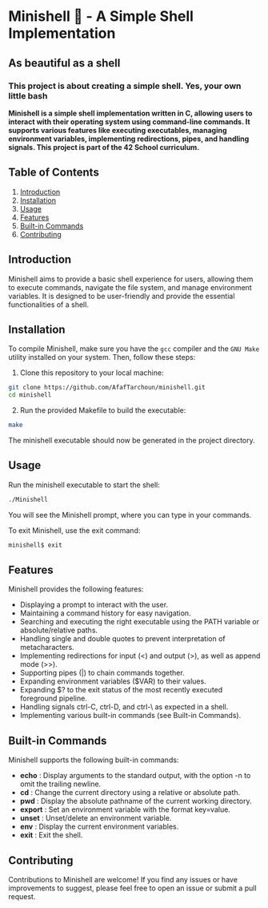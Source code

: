 # Minishell :shell: - A Simple Shell Implementation
## As beautiful as a shell
### This project is about creating a simple shell. Yes, your own little bash
**Minishell is a simple shell implementation written in C, allowing users to interact with their operating system using command-line commands. It supports various features like executing executables, managing environment variables, implementing redirections, pipes, and handling signals. This project is part of the 42 School curriculum.**
## Table of Contents

1. [Introduction](#introduction)
2. [Installation](#installation)
3. [Usage](#usage)
4. [Features](#features)
5. [Built-in Commands](#built-in-commands)
6. [Contributing](#contributing)

## Introduction

Minishell aims to provide a basic shell experience for users, allowing them to execute commands, navigate the file system, and manage environment variables. It is designed to be user-friendly and provide the essential functionalities of a shell.

## Installation

To compile Minishell, make sure you have the `gcc` compiler and the `GNU Make` utility installed on your system. Then, follow these steps:

1. Clone this repository to your local machine:

```bash
git clone https://github.com/AfafTarchoun/minishell.git
cd minishell
```

2. Run the provided Makefile to build the executable:

```bash
make
```
The minishell executable should now be generated in the project directory.

## Usage
Run the minishell executable to start the shell:

```bash
./Minishell
```
You will see the Minishell prompt, where you can type in your commands.

To exit Minishell, use the exit command:

```bash
minishell$ exit
```
## Features
Minishell provides the following features:

- Displaying a prompt to interact with the user.
- Maintaining a command history for easy navigation.
- Searching and executing the right executable using the PATH variable or absolute/relative paths.
- Handling single and double quotes to prevent interpretation of metacharacters.
- Implementing redirections for input (<) and output (>), as well as append mode (>>).
- Supporting pipes (|) to chain commands together.
- Expanding environment variables ($VAR) to their values.
- Expanding $? to the exit status of the most recently executed foreground pipeline.
- Handling signals ctrl-C, ctrl-D, and ctrl-\ as expected in a shell.
- Implementing various built-in commands (see Built-in Commands).

## Built-in Commands
Minishell supports the following built-in commands:

- **echo** : Display arguments to the standard output, with the option -n to omit the trailing newline.
- **cd** : Change the current directory using a relative or absolute path.
- **pwd** : Display the absolute pathname of the current working directory.
- **export** : Set an environment variable with the format key=value.
- **unset** : Unset/delete an environment variable.
- **env** : Display the current environment variables.
- **exit** : Exit the shell.

## Contributing
Contributions to Minishell are welcome! If you find any issues or have improvements to suggest, please feel free to open an issue or submit a pull request.
